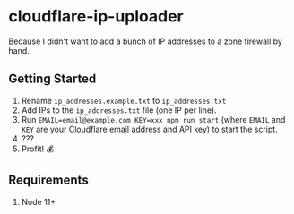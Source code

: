 # cloudflare-ip-uploader

Because I didn't want to add a bunch of IP addresses to a zone firewall by hand.

## Getting Started

1. Rename `ip_addresses.example.txt` to `ip_addresses.txt`
2. Add IPs to the `ip_addresses.txt` file (one IP per line).
3. Run `EMAIL=email@example.com KEY=xxx npm run start` (where `EMAIL` and `KEY` are your Cloudflare email address and API key) to start the script.
4. ???
5. Profit! 💰

## Requirements

1. Node 11+
